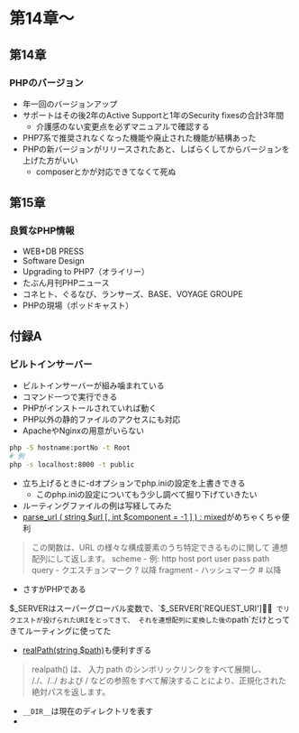 # 第14章〜

## 第14章

### PHPのバージョン

- 年一回のバージョンアップ
- サポートはその後2年のActive Supportと1年のSecurity fixesの合計3年間
  - 介護感のない変更点を必ずマニュアルで確認する
- PHP7系で推奨されなくなった機能や廃止された機能が結構あった
- PHPの新バージョンがリリースされたあと、しばらくしてからバージョンを上げた方がいい
  - composerとかが対応できてなくて死ぬ

## 第15章

### 良質なPHP情報

- WEB+DB PRESS
- Software Design
- Upgrading to PHP7（オライリー）
- たぶん月刊PHPニュース
- コネヒト、ぐるなび、ランサーズ、BASE、VOYAGE GROUPE
- PHPの現場（ポッドキャスト）

## 付録A

### ビルトインサーバー

- ビルトインサーバーが組み噛まれている
- コマンド一つで実行できる
- PHPがインストールされていれば動く
- PHP以外の静的ファイルのアクセスにも対応
- ApacheやNginxの用意がいらない

```bash
php -S hostname:portNo -t Root
# 例
php -s localhost:8000 -t public
```

- 立ち上げるときに-dオプションでphp.iniの設定を上書きできる
  - このphp.iniの設定についてもう少し調べて掘り下げていきたい
- ルーティングファイルの例は写経してみた
- [parse_url ( string $url [, int $component = -1 ] ) : mixed](https://www.php.net/manual/ja/function.parse-url.php)がめちゃくちゃ便利

> この関数は、URL の様々な構成要素のうち特定できるものに関して 連想配列にして返します。
> scheme - 例: http
> host
> port
> user
> pass
> path
> query - クエスチョンマーク ? 以降
> fragment - ハッシュマーク # 以降

- さすがPHPである

$_SERVERはスーパーグローバル変数で、`$_SERVER['REQUEST_URI']` でリクエストが投げられたURIをとってきて、
それを連想配列に変換した後の`path`だけとってきてルーティングに使ってた

- [realPath(string $path)](https://www.php.net/manual/ja/function.realpath)も便利すぎる

> realpath() は、 入力 path のシンボリックリンクをすべて展開し、 /./、/../ および / などの参照をすべて解決することにより、正規化された絶対パスを返します。

- `__DIR__`は現在のディレクトリを表す
- 

